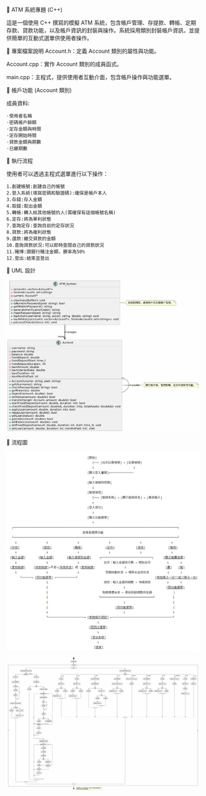 🏧 ATM 系統專題 (C++) 

這是一個使用 C++ 撰寫的模擬 ATM 系統，包含帳戶管理、存提款、轉帳、定期存款、貸款功能，以及帳戶資訊的封裝與操作。系統採用類別封裝帳戶資訊，並提供簡單的互動式選單供使用者操作。 

 

📁 專案檔案說明 
Account.h：定義 Account 類別的屬性與功能。 

Account.cpp：實作 Account 類別的成員函式。 

main.cpp：主程式，提供使用者互動介面，包含帳戶操作與功能選單。 

 

🔐 帳戶功能 (Account 類別) 

成員資料:

    ·使用者名稱
    ·密碼帳戶餘額
    ·定存金額與時間
    ·定存開始時間
    ·貸款金額與期數
    ·已繳期數

🧪 執行流程 

使用者可以透過主程式選單進行以下操作： 
    
    1.創建帳號:創建自己的帳號
    2.登入系統(填寫密碼和驗證碼):確保是帳戶本人
    3.存錢:存入金額
    4.取錢:取出金額
    5.轉帳:轉入給其他帳號的人(需確保有這個帳號名稱)
    6.定存:將為單利狀態
    7.查詢定存:查詢目前的定存狀況
    8.貸款:將為複利狀態
    9.還款:繳交貸款的金額
    10.查詢貸款狀況:可以即時查閱自己的貸款狀況
    11.賭博:跟銀行賭注金額，勝率為50%
    12.登出:結束並登出

📖 UML 設計

![image](報告類圖123.gif)


🎫 流程圖

                    

![image](流程圖.gif)
    
![image](報告活動圖123.gif)




